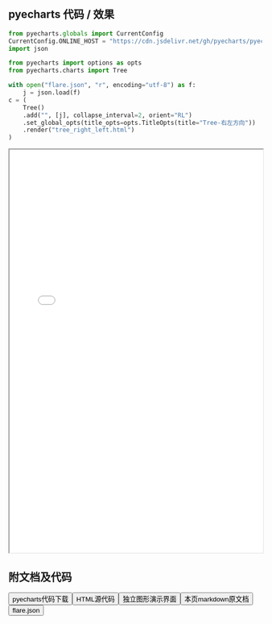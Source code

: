 
## pyecharts 代码 / 效果

```python
from pyecharts.globals import CurrentConfig
CurrentConfig.ONLINE_HOST = "https://cdn.jsdelivr.net/gh/pyecharts/pyecharts-assets@latest/assets/"
import json

from pyecharts import options as opts
from pyecharts.charts import Tree

with open("flare.json", "r", encoding="utf-8") as f:
    j = json.load(f)
c = (
    Tree()
    .add("", [j], collapse_interval=2, orient="RL")
    .set_global_opts(title_opts=opts.TitleOpts(title="Tree-右左方向"))
    .render("tree_right_left.html")
)

```

<iframe width="100%" height="800px" src="/pyecharts/Tree/tree_right_left.html"></iframe>

## 附文档及代码

<a href="https://cdn.jsdelivr.net/gh/wfy-belief/python/docs/pyecharts/Tree/tree_right_left.py"><button class="mybutton">pyecharts代码下载</button></a><a href="https://cdn.jsdelivr.net/gh/wfy-belief/python/docs/pyecharts/Tree/tree_right_left.html"><button class="mybutton">HTML源代码</button></a><a href="https://python.wfyblog.cn/pyecharts/Tree/tree_right_left.html"><button class="mybutton">独立图形演示界面</button></a><a href="https://cdn.jsdelivr.net/gh/wfy-belief/python/docs/pyecharts/Tree/tree_right_left.md"><button class="mybutton">本页markdown原文档</button></a><a href="https://cdn.jsdelivr.net/gh/wfy-belief/python/docs/pyecharts/Tree/flare.json"><button class="mybutton">flare.json</button></a>